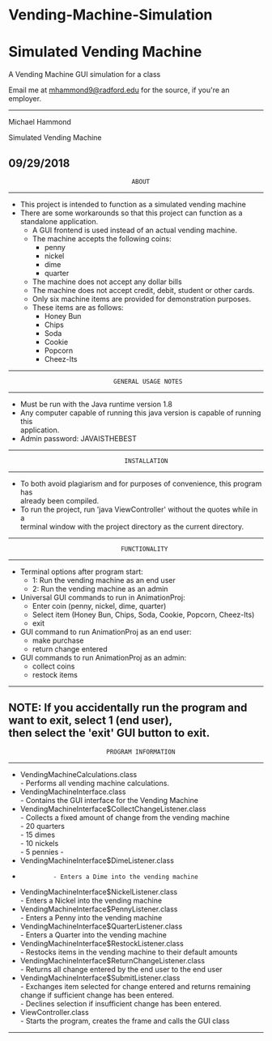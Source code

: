 # Vending-Machine-Simulation

# Simulated Vending Machine

A Vending Machine GUI simulation for a class

Email me at mhammond9@radford.edu for the source, if you're an employer.

-------------------------------------------------------------------------------------
 Michael Hammond
 
 Simulated Vending Machine 

 09/29/2018 
-------------------------------------------------------------------------------------
                                      ABOUT
-------------------------------------------------------------------------------------
   - This project is intended to function as a simulated vending machine      
   - There are some workarounds so that this project can function as a   
   standalone application.                                                          
       - A GUI frontend is used instead of an actual vending machine.          
       - The machine accepts the following coins:                              
           - penny                                                          
           - nickel                                                         
           - dime                                                           
           - quarter                                                        
       - The machine does not accept any dollar bills                          
       - The machine does not accept credit, debit, student or other cards.    
       - Only six machine items are provided for demonstration purposes.       
       - These items are as follows:                                           
           - Honey Bun                                                      
           - Chips                                                         
           - Soda                                                           
           - Cookie                                                         
           - Popcorn                                                        
           - Cheez-Its                                                       
-------------------------------------------------------------------------------------
                                 GENERAL USAGE NOTES                                
------------------------------------------------------------------------------------
   - Must be run with the Java runtime version 1.8                                  
   - Any computer capable of running this java version is capable of running this   
   application.                                                                     
   - Admin password: JAVAISTHEBEST                                                  
-------------------------------------------------------------------------------------
                                    INSTALLATION                                    
-------------------------------------------------------------------------------------
  - To both avoid plagiarism and for purposes of convenience, this program has      
  already been compiled.							    
  - To run the project, run 'java ViewController' without the quotes while in a     
  terminal window with the project directory as the current directory.              
-------------------------------------------------------------------------------------
                                   FUNCTIONALITY                                    
-------------------------------------------------------------------------------------                                               
- Terminal options after program start:                                             
    - 1: Run the vending machine as an end user                                       
    - 2: Run the vending machine as an admin                                          
- Universal GUI commands to run in AnimationProj:                                   
    - Enter coin (penny, nickel, dime, quarter)                                       
    - Select item (Honey Bun, Chips, Soda, Cookie, Popcorn, Cheez-Its)                
    - exit                                                                            
- GUI command to run AnimationProj as an end user:                                  
  - make purchase                                                                   
  - return change entered                                                           
- GUI commands to run AnimationProj as an admin:                                    
    - collect coins                                                                   
    - restock items                                                                   
-------------------------------------------------------------------------------------
  NOTE: If you accidentally run the program and want to exit, select 1 (end user),  
   then select the 'exit' GUI button to exit.                                       
-------------------------------------------------------------------------------------
                               PROGRAM INFORMATION                                  
-------------------------------------------------------------------------------------
  - VendingMachineCalculations.class                                                
                 - Performs all vending machine calculations.                       
  - VendingMachineInterface.class                                                   
                 - Contains the GUI interface for the Vending Machine               
  - VendingMachineInterface$CollectChangeListener.class                             
                 - Collects a fixed amount of change from the vending machine       
                       - 20 quarters                                                
                       - 15 dimes                                                   
                       - 10 nickels                                                 
                       - 5 pennies                                                                                                                  -
  - VendingMachineInterface$DimeListener.class                                      
  -              - Enters a Dime into the vending machine                           
  - VendingMachineInterface$NickelListener.class                                    
                 - Enters a Nickel into the vending machine                         
  - VendingMachineInterface$PennyListener.class                                     
                 - Enters a Penny into the vending machine                          
  - VendingMachineInterface$QuarterListener.class                                   
                 - Enters a Quarter into the vending machine                        
  - VendingMachineInterface$RestockListener.class                                   
                 - Restocks items in the vending machine to their default amounts   
  - VendingMachineInterface$ReturnChangeListener.class                              
                 - Returns all change entered by the end user to the end user       
  - VendingMachineInterface$SubmitListener.class                                    
                 - Exchanges item selected for change entered and returns remaining 
                 change if sufficient change has been entered.                      
                 - Declines selection if insufficient change has been entered.      
  - ViewController.class                                                            
                - Starts the program, creates the frame and calls the GUI class     
-------------------------------------------------------------------------------------
